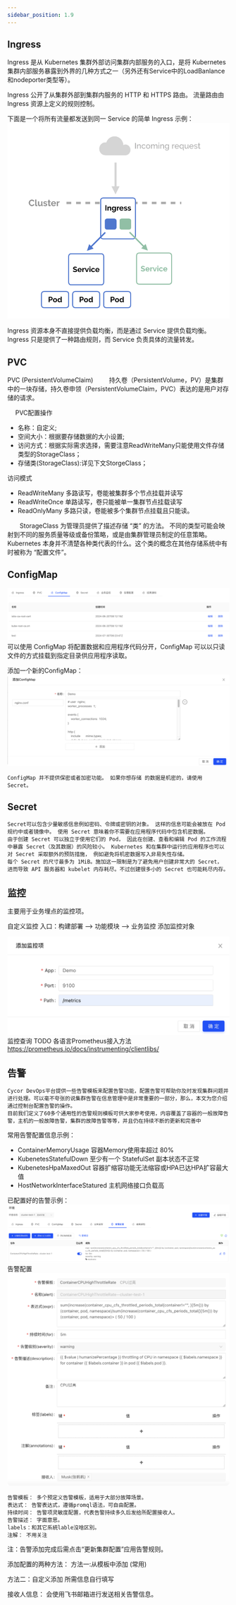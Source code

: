 ```yaml
---
sidebar_position: 1.9
---
```


## Ingress
Ingress 是从 Kubernetes 集群外部访问集群内部服务的入口，是将 Kubernetes 集群内部服务暴露到外界的几种方式之一（另外还有Service中的LoadBanlance和nodeporter类型等）。

Ingress 公开了从集群外部到集群内服务的 HTTP 和 HTTPS 路由。 流量路由由 Ingress 资源上定义的规则控制。

下面是一个将所有流量都发送到同一 Service 的简单 Ingress 示例：
![alt text](image-17.png)

Ingress 资源本身不直接提供负载均衡，而是通过 Service 提供负载均衡。 Ingress 只是提供了一种路由规则，而 Service 负责具体的流量转发。

## PVC

PVC (PersistentVolumeClaim)
   持久卷（PersistentVolume，PV）是集群中的一块存储，持久卷申领（PersistentVolumeClaim，PVC）表达的是用户对存储的请求。

 
PVC配置操作

* 名称：自定义;
* 空间大小：根据要存储数据的大小设置;
* 访问方式：根据实际需求选择，需要注意ReadWriteMany只能使用文件存储类型的StorageClass；
* 存储类(StorageClass):详见下文StorgeClass；

访问模式

* ReadWriteMany 多路读写，卷能被集群多个节点挂载并读写
* ReadWriteOnce 单路读写，卷只能被单一集群节点挂载读写
* ReadOnlyMany 多路只读，卷能被多个集群节点挂载且只能读。

  StorageClass 为管理员提供了描述存储 “类” 的方法。 不同的类型可能会映射到不同的服务质量等级或备份策略，或是由集群管理员制定的任意策略。 Kubernetes 本身并不清楚各种类代表的什么。这个类的概念在其他存储系统中有时被称为 “配置文件”。

## ConfigMap
![alt text](image-18.png)
    可以使用 ConfigMap 将配置数据和应用程序代码分开，ConfigMap 可以以只读文件的方式挂载到指定目录供应用程序读取。

添加一个新的ConfigMap：
![alt text](image-19.png)

    ConfigMap 并不提供保密或者加密功能。 如果你想存储 的数据是机密的，请使用 Secret。

## Secret
    Secret可以包含少量敏感信息例如密码、令牌或密钥的对象。 这样的信息可能会被放在 Pod 规约中或者镜像中。 使用 Secret 意味着你不需要在应用程序代码中包含机密数据。
    由于创建 Secret 可以独立于使用它们的 Pod， 因此在创建、查看和编辑 Pod 的工作流程中暴露 Secret（及其数据）的风险较小。 Kubernetes 和在集群中运行的应用程序也可以对 Secret 采取额外的预防措施， 例如避免将机密数据写入非易失性存储。
    每个 Secret 的尺寸最多为 1MiB。施加这一限制是为了避免用户创建非常大的 Secret， 进而导致 API 服务器和 kubelet 内存耗尽。不过创建很多小的 Secret 也可能耗尽内存。

## 监控

主要用于业务埋点的监控项。

自定义监控
入口：构建部署 –> 功能模块 –> 业务监控
添加监控对象

![alt text](image-20.png)
监控查询
TODO
各语言Prometheus接入方法
https://prometheus.io/docs/instrumenting/clientlibs/

## 告警
    Cycor DevOps平台提供一些告警模板来配置告警功能，配置告警可帮助你及时发现集群问题并进行处理。可以毫不夸张的说集群告警在信息管理中是非常重要的一部分，那么，本文为您介绍通过控制台配置告警的操作。
    目前我们定义了60多个通用性的告警规则模板可供大家参考使用，内容覆盖了容器的一般故障告警，主机的一般故障告警，集群的故障告警等等，并且仍在持续不断的更新和完善中

常用告警配置信息示例：
* ContainerMemoryUsage 容器Memory使用率超过 80%
* KubenetesStatefulDown 至少有一个 StatefulSet 副本状态不正常
* KubenetesHpaMaxedOut 容器扩缩容功能无法缩容或HPA已达HPA扩容最大值
* HostNetworkInterfaceStatured 主机网络接口负载高

已配置好的告警示例：
![alt text](image-21.png)
告警配置
![alt text](image-22.png)
```
告警模板： 多个预定义告警模板，适用于大部分故障场景。
表达式： 告警表达式，遵循promql语法，可自由配置。
持续时间： 告警项灵敏度配置，代表告警持续多久后发给所配置接收人。
告警描述： 字面意思。
labels：和其它系統lable沒啥区別。
注解： 不用关注
```

注：告警添加完成后需点击“更新集群配置”应用告警规则。

添加配置的两种方法：
方法一:从模板中添加 (常用)


方法二：自定义添加
所需信息自行填写


接收人信息：
会使用飞书邮箱进行发送相关告警信息。